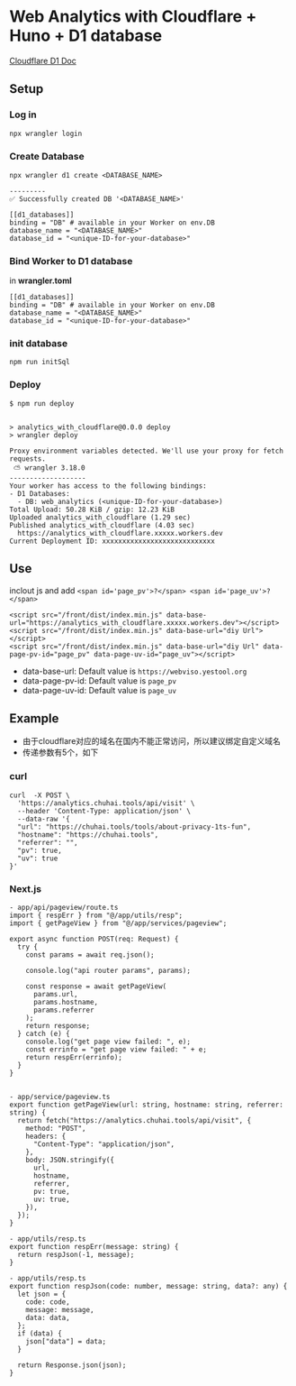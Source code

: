 # Web Analytics with Cloudflare + Huno + D1 database

[Cloudflare D1 Doc](https://developers.cloudflare.com/d1/get-started/)

## Setup

### Log in

```bash
npx wrangler login
```

### Create Database

```
npx wrangler d1 create <DATABASE_NAME>

---------
✅ Successfully created DB '<DATABASE_NAME>'

[[d1_databases]]
binding = "DB" # available in your Worker on env.DB
database_name = "<DATABASE_NAME>"
database_id = "<unique-ID-for-your-database>"

```

### Bind Worker to D1 database

in **wrangler.toml**

```
[[d1_databases]]
binding = "DB" # available in your Worker on env.DB
database_name = "<DATABASE_NAME>"
database_id = "<unique-ID-for-your-database>"
```

### init database

```
npm run initSql
```

### Deploy

```
$ npm run deploy


> analytics_with_cloudflare@0.0.0 deploy
> wrangler deploy

Proxy environment variables detected. We'll use your proxy for fetch requests.
 ⛅️ wrangler 3.18.0
-------------------
Your worker has access to the following bindings:
- D1 Databases:
  - DB: web_analytics (<unique-ID-for-your-database>)
Total Upload: 50.28 KiB / gzip: 12.23 KiB
Uploaded analytics_with_cloudflare (1.29 sec)
Published analytics_with_cloudflare (4.03 sec)
  https://analytics_with_cloudflare.xxxxx.workers.dev
Current Deployment ID: xxxxxxxxxxxxxxxxxxxxxxxxxxxx
```

## Use

inclout js and add `<span id='page_pv'>?</span> <span id='page_uv'>?</span>`

```
<script src="/front/dist/index.min.js" data-base-url="https://analytics_with_cloudflare.xxxxx.workers.dev"></script>
<script src="/front/dist/index.min.js" data-base-url="diy Url"></script>
<script src="/front/dist/index.min.js" data-base-url="diy Url" data-page-pv-id="page_pv" data-page-uv-id="page_uv"></script>
```

- data-base-url: Default value is `https://webviso.yestool.org`
- data-page-pv-id: Default value is `page_pv`
- data-page-uv-id: Default value is `page_uv`

## Example

- 由于cloudflare对应的域名在国内不能正常访问，所以建议绑定自定义域名
- 传递参数有5个，如下

### curl

```
curl  -X POST \
  'https://analytics.chuhai.tools/api/visit' \
  --header 'Content-Type: application/json' \
  --data-raw '{
  "url": "https://chuhai.tools/tools/about-privacy-1ts-fun",
  "hostname": "https://chuhai.tools",
  "referrer": "",
  "pv": true,
  "uv": true
}'
```

### Next.js

```
- app/api/pageview/route.ts
import { respErr } from "@/app/utils/resp";
import { getPageView } from "@/app/services/pageview";

export async function POST(req: Request) {
  try {
    const params = await req.json();

    console.log("api router params", params);

    const response = await getPageView(
      params.url,
      params.hostname,
      params.referrer
    );
    return response;
  } catch (e) {
    console.log("get page view failed: ", e);
    const errinfo = "get page view failed: " + e;
    return respErr(errinfo);
  }
}


- app/service/pageview.ts
export function getPageView(url: string, hostname: string, referrer: string) {
  return fetch("https://analytics.chuhai.tools/api/visit", {
    method: "POST",
    headers: {
      "Content-Type": "application/json",
    },
    body: JSON.stringify({
      url,
      hostname,
      referrer,
      pv: true,
      uv: true,
    }),
  });
}

- app/utils/resp.ts
export function respErr(message: string) {
  return respJson(-1, message);
}

- app/utils/resp.ts
export function respJson(code: number, message: string, data?: any) {
  let json = {
    code: code,
    message: message,
    data: data,
  };
  if (data) {
    json["data"] = data;
  }

  return Response.json(json);
}


```
